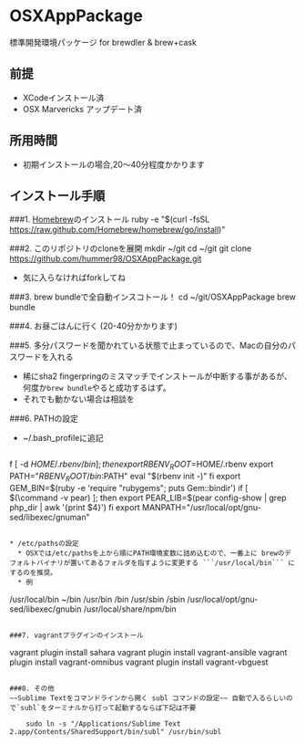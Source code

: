 OSXAppPackage
=============

標準開発環境パッケージ for brewdler &amp; brew+cask

## 前提

* XCodeインストール済
* OSX Marvericks アップデート済
 
## 所用時間

* 初期インストールの場合,20〜40分程度かかります

## インストール手順

###1. [Homebrew](http://brew.sh/index_ja.html)のインストール
    ruby -e "$(curl -fsSL https://raw.github.com/Homebrew/homebrew/go/install)"
    
###2. このリポジトリのcloneを展開
    mkdir ~/git
    cd ~/git
    git clone https://github.com/hummer98/OSXAppPackage.git
    
* 気に入らなければforkしてね
    
###3. brew bundleで全自動インスコトール！
    cd ~/git/OSXAppPackage
    brew bundle
    

###4. お昼ごはんに行く (20-40分かかります)

###5. 多分パスワードを聞かれている状態で止まっているので、Macの自分のパスワードを入れる

* 稀にsha2 fingerpringのミスマッチでインストールが中断する事があるが、何度か`brew bundle`やると成功するはず。
* それでも動かない場合は相談を

###6. PATHの設定

* ~/.bash_profileに追記
  ```
f [ -d $HOME/.rbenv/bin ]; then
    export RBENV_ROOT=$HOME/.rbenv
    export PATH="$RBENV_ROOT/bin:$PATH"
    eval "$(rbenv init -)"
fi
export GEM_BIN=$(ruby -e 'require "rubygems"; puts Gem::bindir')
if [ $(\command -v pear) ]; then
	export PEAR_LIB=$(pear config-show | grep php_dir | awk '{print $4}')
fi
export MANPATH="/usr/local/opt/gnu-sed/libexec/gnuman"
```

* /etc/pathsの設定
  * OSXでは/etc/pathsを上から順にPATH環境変数に詰め込むので、一番上に brewのデフォルトバイナリが置いてあるフォルダを指すように変更する ```/usr/local/bin``` にするのを推奨。
  * 例
  ```
/usr/local/bin
~/bin
/usr/bin
/bin
/usr/sbin
/sbin
/usr/local/opt/gnu-sed/libexec/gnubin
/usr/local/share/npm/bin
```

###7. vagrantプラグインのインストール

```
vagrant plugin install sahara
vagrant plugin install vagrant-ansible
vagrant plugin install vagrant-omnibus
vagrant plugin install vagrant-vbguest
```

###8. その他
~~Sublime Textをコマンドラインから開く subl コマンドの設定~~ 自動で入るらしいので`subl`をターミナルから打って起動するならば下記は不要

    sudo ln -s "/Applications/Sublime Text 2.app/Contents/SharedSupport/bin/subl" /usr/bin/subl

